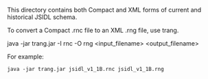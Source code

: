 This directory contains both Compact and XML forms of current and historical JSIDL schema.

To convert a Compact .rnc file to an XML .rng file, use trang.

java -jar trang.jar -I rnc -O rng <input_filename> <output_filename>

For example:
```
java -jar trang.jar jsidl_v1_1B.rnc jsidl_v1_1B.rng
```
